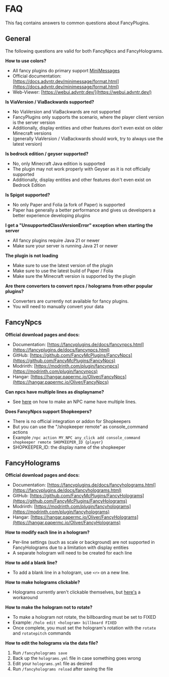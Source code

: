 # FAQ

This faq contains answers to common questions about FancyPlugins.

## General

The following questions are valid for both FancyNpcs and FancyHolograms.

**How to use colors?**
- All fancy plugins do primary support [MiniMessages](https://docs.advntr.dev/minimessage/format.html)
- Official documentation: [https://docs.advntr.dev/minimessage/format.html](https://docs.advntr.dev/minimessage/format.html)
- Web-Viewer: [https://webui.advntr.dev/](https://webui.advntr.dev/)

**Is ViaVersion / ViaBackwards supported?**

- No ViaVersion and ViaBackwards are not supported
- FancyPlugins only supports the scenario, where the player client version is the server version
- Additionally, display entities and other features don't even exist on older Minecraft versions
- (generally ViaVersion / ViaBackwards should work, try to always use the latest version)

**Is bedrock edition / geyser supported?**

- No, only Minecraft Java edition is supported
- The plugin may not work properly with Geyser as it is not officially supported
- Additionally, display entities and other features don't even exist on Bedrock Edition

**Is Spigot supported?**

- No only Paper and Folia (a fork of Paper) is supported
- Paper has generally a better performance and gives us developers a better experience developing plugins

**I get a "UnsupportedClassVersionError" exception when starting the server**

- All fancy plugins require Java 21 or newer
- Make sure your server is running Java 21 or newer

**The plugin is not loading**

- Make sure to use the latest version of the plugin
- Make sure to use the latest build of Paper / Folia
- Make sure the Minecraft version is supported by the plugin

**Are there converters to convert npcs / holograms from other popular plugins?**

- Converters are currently not available for fancy plugins.
- You will need to manually convert your data

## FancyNpcs

**Official download pages and docs:**

- Documentation: [https://fancyplugins.de/docs/fancynpcs.html](https://fancyplugins.de/docs/fancynpcs.html)
- GitHub: [https://github.com/FancyMcPlugins/FancyNpcs](https://github.com/FancyMcPlugins/FancyNpcs)
- Modrinth: [https://modrinth.com/plugin/fancynpcs](https://modrinth.com/plugin/fancynpcs)
- Hangar: [https://hangar.papermc.io/Oliver/FancyNpcs](https://hangar.papermc.io/Oliver/FancyNpcs)

**Can npcs have multiple lines as displayname?**

- See [here](<https://fancyplugins.de/docs/fn-multiple-lines.html>) on how to make an NPC name have multiple lines.

**Does FancyNpcs support Shopkeepers?**

- There is no official integration or addon for Shopkeepers
- But you can use the "/shopkeeper remote" as console_command actions
- Example `/npc action MY_NPC any_click add console_command shopkeeper remote SHOPKEEPER_ID {player}`
- SHOPKEEPER_ID: the display name of the shopkeeper

## FancyHolograms

**Official download pages and docs:**

- Documentation: [https://fancyplugins.de/docs/fancyholograms.html](https://fancyplugins.de/docs/fancyholograms.html)
- GitHub: [https://github.com/FancyMcPlugins/FancyHolograms](https://github.com/FancyMcPlugins/FancyHolograms)
- Modrinth: [https://modrinth.com/plugin/fancyholograms](https://modrinth.com/plugin/fancyholograms)
- Hangar: [https://hangar.papermc.io/Oliver/FancyHolograms](https://hangar.papermc.io/Oliver/FancyHolograms)

**How to modify each line in a hologram?**

- Per-line settings (such as scale or background) are not supported in FancyHolograms due to a limitation with display entities
- A separate hologram will need to be created for each line

**How to add a blank line?**

- To add a blank line in a hologram, use `<r>` on a new line.

**How to make holograms clickable?**

- Holograms currently aren't clickable themselves, but [here's](<https://fancyplugins.de/docs/fh-clickable-holograms.html>) a workaround

**How to make the hologram not to rotate?**

- To make a hologram not rotate, the billboarding must be set to FIXED
- Example: `/holo edit <hologram> billboard FIXED`
- Once complete, you must set the hologram's rotation with the `rotate` and `rotatepitch` commands

**How to edit the holograms via the data file?**

1. Run `/fancyholograms save`
2. Back up the `holograms.yml` file in case something goes wrong
3. Edit your `holograms.yml` file as desired
4. Run `/fancyholograms reload` after saving the file